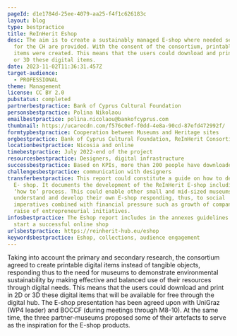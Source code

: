 ```yaml
---
pageId: d1e1784d-25ee-4079-aa25-f4f1c626183c
layout: blog
type: bestpractice
title: ReInHerit Eshop
desc: The aim is to create a sustainably managed E-shop where needed services
  for the CH are provided. With the consent of the consortium, printable digital
  items were created. This means that the users could download and print in 2D
  or 3D these digital items.
date: 2023-11-02T11:36:31.457Z
target-audience:
  - PROFESSIONAL
theme: Management
license: CC BY 2.0
pubstatus: completed
partnerbestpractice: Bank of Cyprus Cultural Foundation
personsbestpractice: Polina Nikolaou
emailbestpractice: polina.nicolaou@bankofcyprus.com
thumbnail: https://ucarecdn.com/f576c0ef-f0dd-4e8a-90cd-87efd472992f/
formtypbestpractice: Cooperation between Museums and Heritage sites
orgbestpractice: Bank of Cyprus Cultural Foundation, ReInHerit Consortium
locationbestpractice: Nicosia and online
timebestpractice: July 2022-end of the project
resourcesbestpractice: Designers, digital infrastructure
successbestpractice: Based on KPIs, more than 200 people have downloaded the products
challengesbestpractice: communication with designers
transferbestpractice: This report could constitute a guide on how to develop an
  E- shop. It documents the development of the ReInHerit E-shop including the
  ‘how to’ process. This could enable other small and mid-sized museums to
  understand and develop their own E-shop responding, thus, to social
  imperatives combined with financial pressure such as growth of companies and
  raise of entrepreneurial initiatives.
infosbestpractice: The Eshop report includes in the annexes guidelines on how to
  start a successful online shop
urlsbestpractice: https://reinherit-hub.eu/eshop
keywordsbestpractice: Eshop, collections, audience engagement
---
```

Taking into account the primary and secondary research, the consortium agreed to create printable digital items instead of tangible objects, responding thus to the need for museums to demonstrate environmental sustainability by making effective and balanced use of their resources through digital needs. This means that the users could download and print in 2D or 3D these digital items that will be available for free through the digital hub. The E-shop presentation has been agreed upon with UniGraz (WP4 leader) and BOCCF (during meetings through M8-10). At the same time, the three partner-museums proposed some of their artefacts to serve as the inspiration for the E-shop products.